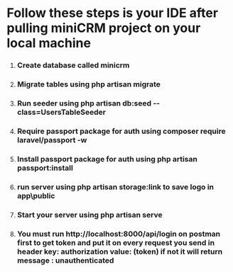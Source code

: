 <h1> Follow these steps is your IDE after pulling miniCRM project on your local machine </h1>
<ol>
    <li><h3> Create database called minicrm </h3></li>
    <li><h3> Migrate tables using php artisan migrate </h3></li>
    <li><h3> Run seeder using php artisan db:seed --class=UsersTableSeeder </h3></li>
    <li><h3> Require passport package for auth using composer require laravel/passport -w </h3></li>
    <li><h3> Install passport package for auth using php artisan passport:install </h3></li>
    <li><h3> run server using php artisan storage:link to save logo in app\public </h3></li>
    <li><h3> Start your server using php artisan serve </h3></li>
    <li><h3> You must run http://localhost:8000/api/login on postman first to get token and put it on every request you send in header key: authorization value: (token)
                if not it will return message : unauthenticated </h3></li>
    
</ol>


